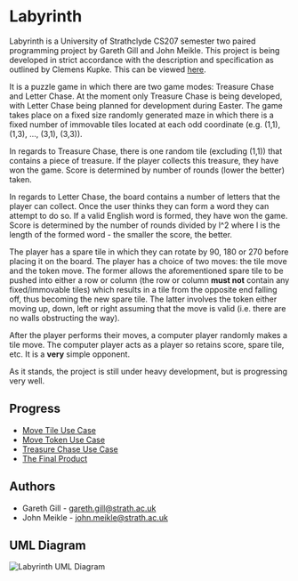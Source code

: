 Labyrinth
=========

Labyrinth is a University of Strathclyde CS207 semester two paired programming project by Gareth Gill and John Meikle. This project is being developed in strict accordance with the description and specification as outlined by Clemens Kupke. This can be viewed [here](http://classes.myplace.strath.ac.uk/mod/resource/view.php?id=508775).

It is a puzzle game in which there are two game modes: Treasure Chase and Letter Chase. At the moment only Treasure Chase is being developed, with Letter Chase being planned for development during Easter. The game takes place on a fixed size randomly generated maze in which there is a fixed number of immovable tiles located at each odd coordinate (e.g. (1,1), (1,3), ..., (3,1), (3,3)). 

In regards to Treasure Chase, there is one random tile (excluding (1,1)) that contains a piece of treasure. If the player collects this treasure, they have won the game. Score is determined by number of rounds (lower the better) taken. 

In regards to Letter Chase, the board contains a number of letters that the player can collect. Once the user thinks they can form a word they can attempt to do so. If a valid English word is formed, they have won the game. Score is determined by the number of rounds divided by l^2 where l is the length of the formed word - the smaller the score, the better.

The player has a spare tile in which they can rotate by 90, 180 or 270 before placing it on the board. The player has a choice of two moves: the tile move and the token move. The former allows the aforementioned spare tile to be pushed into either a row or column (the row or column **must not** contain any fixed/immovable tiles) which results in a tile from the opposite end falling off, thus becoming the new spare tile. The latter involves the token either moving up, down, left or right assuming that the move is valid (i.e. there are no walls obstructing the way). 

After the player performs their moves, a computer player randomly makes a tile move. The computer player acts as a player so retains score, spare tile, etc. It is a **very** simple opponent.

As it stands, the project is still under heavy development, but is progressing very well.

## Progress
* [Move Tile Use Case](https://github.com/meikj/Labyrinth/wiki/Move-Tile-Use-Case)
* [Move Token Use Case](https://github.com/meikj/Labyrinth/wiki/Move-Token-Use-Case)
* [Treasure Chase Use Case](https://github.com/meikj/Labyrinth/wiki/Treasure-Chase-Use-Case)
* [The Final Product](https://github.com/meikj/Labyrinth/wiki/The-Final-Product)

## Authors
* Gareth Gill - <gareth.gill@strath.ac.uk>
* John Meikle - <john.meikle@strath.ac.uk>

## UML Diagram
![Labyrinth UML Diagram](https://raw.github.com/meikj/Labyrinth/master/Labyrinth.umlcd.png)

